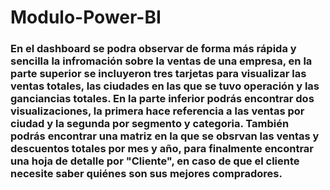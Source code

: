 # Modulo-Power-BI
### En el dashboard se podra observar de forma más rápida y sencilla la infromación sobre la ventas de una empresa, en la parte superior se incluyeron tres tarjetas para visualizar las ventas totales, las ciudades en las que se tuvo operación y las ganciancias totales. En la parte inferior podrás encontrar dos visualizaciones, la primera hace referencia a las ventas por ciudad y la segunda por segmento y categoria. También podrás encontrar una matriz en la que se obsrvan las ventas y descuentos totales por mes y año, para finalmente encontrar una hoja de detalle por "Cliente", en caso de que el cliente necesite saber quiénes son sus mejores compradores.
